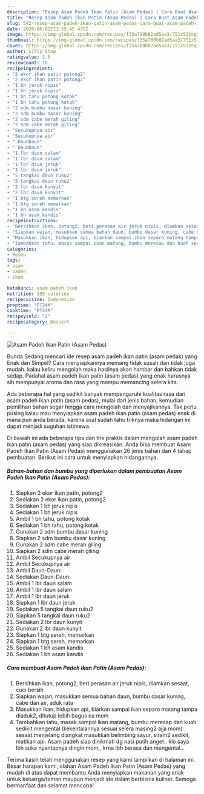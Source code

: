 ```yaml
---
description: "Resep Asam Padeh Ikan Patin (Asam Pedas) | Cara Buat Asam Padeh Ikan Patin (Asam Pedas) Yang Sedap"
title: "Resep Asam Padeh Ikan Patin (Asam Pedas) | Cara Buat Asam Padeh Ikan Patin (Asam Pedas) Yang Sedap"
slug: 542-resep-asam-padeh-ikan-patin-asam-pedas-cara-buat-asam-padeh-ikan-patin-asam-pedas-yang-sedap
date: 2020-06-01T21:55:45.475Z
image: https://img-global.cpcdn.com/recipes/f35a700b82ad5aa3/751x532cq70/asam-padeh-ikan-patin-asam-pedas-foto-resep-utama.jpg
thumbnail: https://img-global.cpcdn.com/recipes/f35a700b82ad5aa3/751x532cq70/asam-padeh-ikan-patin-asam-pedas-foto-resep-utama.jpg
cover: https://img-global.cpcdn.com/recipes/f35a700b82ad5aa3/751x532cq70/asam-padeh-ikan-patin-asam-pedas-foto-resep-utama.jpg
author: Lilly Shaw
ratingvalue: 3.6
reviewcount: 10
recipeingredient:
- "2 ekor ikan patin potong2"
- "2 ekor ikan patin potong2"
- "1 bh jeruk nipis"
- "1 bh jeruk nipis"
- "1 bh tahu potong kotak"
- "1 bh tahu potong kotak"
- "2 sdm bumbu dasar kuning"
- "2 sdm bumbu dasar kuning"
- "2 sdm cabe merah giling"
- "2 sdm cabe merah giling"
- "Secukupnya air"
- "Secukupnya air"
- " DaunDaun"
- " DaunDaun"
- "1 lbr daun salam"
- "1 lbr daun salam"
- "1 lbr daun jeruk"
- "1 lbr daun jeruk"
- "5 tangkai daun ruku2"
- "5 tangkai daun ruku2"
- "2 lbr daun kunyit"
- "2 lbr daun kunyit"
- "1 btg sereh memarkan"
- "1 btg sereh memarkan"
- "1 bh asam kandis"
- "1 bh asam kandis"
recipeinstructions:
- "Bersihkan ikan, potong2, beri perasan air jeruk nipis, diamkan sesaat, cuci bersih"
- "Siapkan wajan, masukkan semua bahan daun, bumbu dasar kuning, cabe dan air, aduk rata"
- "Masukkan ikan, hidupkan api, biarkan sampai ikan separo matang tampa diaduk2, ditutup lebih bagus ea mom"
- "Tambahkan tahu, masak sampai ikan matang, bumbu meresap dan kuah sedikit mengental (kekentalannya sesuai selera masing2 ajja mom) sesaat menjelang diangkat masukkan belimbing sayur, siram2 sedikit, matikan api. Asam padeh siap dinikmati dg nasi putih anget.. klo saya lbh suka nyantapnya dingin mom,, krna lbh berasa dan mengental.."
categories:
- Resep
tags:
- asam
- padeh
- ikan

katakunci: asam padeh ikan 
nutrition: 195 calories
recipecuisine: Indonesian
preptime: "PT24M"
cooktime: "PT44M"
recipeyield: "2"
recipecategory: Dessert

---
```



![Asam Padeh Ikan Patin (Asam Pedas)](https://img-global.cpcdn.com/recipes/f35a700b82ad5aa3/751x532cq70/asam-padeh-ikan-patin-asam-pedas-foto-resep-utama.jpg)

Bunda Sedang mencari ide resep asam padeh ikan patin (asam pedas) yang Enak dan Simpel? Cara menyiapkannya memang tidak susah dan tidak juga mudah. kalau keliru mengolah maka hasilnya akan hambar dan bahkan tidak sedap. Padahal asam padeh ikan patin (asam pedas) yang enak harusnya sih mempunyai aroma dan rasa yang mampu memancing selera kita.



Ada beberapa hal yang sedikit banyak mempengaruhi kualitas rasa dari asam padeh ikan patin (asam pedas), mulai dari jenis bahan, kemudian pemilihan bahan segar hingga cara mengolah dan menyajikannya. Tak perlu pusing kalau mau menyiapkan asam padeh ikan patin (asam pedas) enak di mana pun anda berada, karena asal sudah tahu triknya maka hidangan ini dapat menjadi suguhan istimewa.


Di bawah ini ada beberapa tips dan trik praktis dalam mengolah asam padeh ikan patin (asam pedas) yang siap dikreasikan. Anda bisa membuat Asam Padeh Ikan Patin (Asam Pedas) menggunakan 26 jenis bahan dan 4 tahap pembuatan. Berikut ini cara untuk menyiapkan hidangannya.

<!--inarticleads1-->

##### Bahan-bahan dan bumbu yang diperlukan dalam pembuatan Asam Padeh Ikan Patin (Asam Pedas):

1. Siapkan 2 ekor ikan patin, potong2
1. Sediakan 2 ekor ikan patin, potong2
1. Sediakan 1 bh jeruk nipis
1. Sediakan 1 bh jeruk nipis
1. Ambil 1 bh tahu, potong kotak
1. Sediakan 1 bh tahu, potong kotak
1. Gunakan 2 sdm bumbu dasar kuning
1. Siapkan 2 sdm bumbu dasar kuning
1. Gunakan 2 sdm cabe merah giling
1. Siapkan 2 sdm cabe merah giling
1. Ambil Secukupnya air
1. Ambil Secukupnya air
1. Ambil  Daun-Daun:
1. Sediakan  Daun-Daun:
1. Ambil 1 lbr daun salam
1. Ambil 1 lbr daun salam
1. Ambil 1 lbr daun jeruk
1. Siapkan 1 lbr daun jeruk
1. Sediakan 5 tangkai daun ruku2
1. Siapkan 5 tangkai daun ruku2
1. Sediakan 2 lbr daun kunyit
1. Gunakan 2 lbr daun kunyit
1. Siapkan 1 btg sereh, memarkan
1. Siapkan 1 btg sereh, memarkan
1. Sediakan 1 bh asam kandis
1. Sediakan 1 bh asam kandis




<!--inarticleads2-->

##### Cara membuat Asam Padeh Ikan Patin (Asam Pedas):

1. Bersihkan ikan, potong2, beri perasan air jeruk nipis, diamkan sesaat, cuci bersih
1. Siapkan wajan, masukkan semua bahan daun, bumbu dasar kuning, cabe dan air, aduk rata
1. Masukkan ikan, hidupkan api, biarkan sampai ikan separo matang tampa diaduk2, ditutup lebih bagus ea mom
1. Tambahkan tahu, masak sampai ikan matang, bumbu meresap dan kuah sedikit mengental (kekentalannya sesuai selera masing2 ajja mom) sesaat menjelang diangkat masukkan belimbing sayur, siram2 sedikit, matikan api. Asam padeh siap dinikmati dg nasi putih anget.. klo saya lbh suka nyantapnya dingin mom,, krna lbh berasa dan mengental..




Terima kasih telah menggunakan resep yang kami tampilkan di halaman ini. Besar harapan kami, olahan Asam Padeh Ikan Patin (Asam Pedas) yang mudah di atas dapat membantu Anda menyiapkan makanan yang enak untuk keluarga/teman maupun menjadi ide dalam berbisnis kuliner. Semoga bermanfaat dan selamat mencoba!

